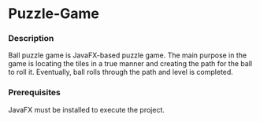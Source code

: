 # Puzzle-Game

### Description
Ball puzzle game is JavaFX-based puzzle game. The main purpose in the game is locating the tiles in a true manner and creating the path for the ball to roll it.
Eventually, ball rolls through the path and level is completed. 


### Prerequisites
JavaFX must be installed to execute the project.




